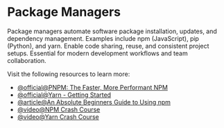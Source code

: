 # Package Managers

Package managers automate software package installation, updates, and dependency management. Examples include npm (JavaScript), pip (Python), and yarn. Enable code sharing, reuse, and consistent project setups. Essential for modern development workflows and team collaboration.

Visit the following resources to learn more:

- [@official@PNPM: The Faster, More Performant NPM](https://pnpm.io/)
- [@official@Yarn - Getting Started](https://yarnpkg.com/en/docs/getting-started)
- [@article@An Absolute Beginners Guide to Using npm](https://nodesource.com/blog/an-absolute-beginners-guide-to-using-npm/)
- [@video@NPM Crash Course](https://www.youtube.com/watch?v=jHDhaSSKmB0)
- [@video@Yarn Crash Course](https://www.youtube.com/watch?v=g9_6KmiBISk)
